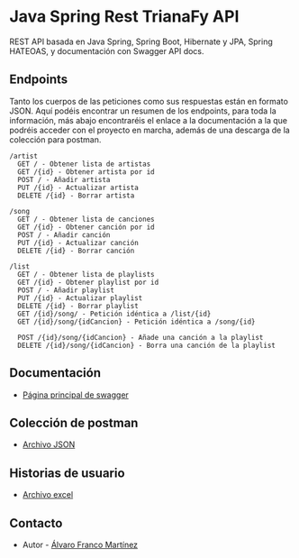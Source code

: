 # Java Spring Rest TrianaFy API

REST API basada en Java Spring, Spring Boot, Hibernate y JPA, Spring HATEOAS, y documentación con Swagger API docs.

## Endpoints

Tanto los cuerpos de las peticiones como sus respuestas están en formato JSON.
Aquí podéis encontrar un resumen de los endpoints, para toda la información, más abajo encontraréis el enlace a la documentación a la que podréis acceder con el proyecto en marcha, además de una descarga de la colección para postman.


```
/artist
  GET / - Obtener lista de artistas
  GET /{id} - Obtener artista por id
  POST / - Añadir artista
  PUT /{id} - Actualizar artista
  DELETE /{id} - Borrar artista

/song
  GET / - Obtener lista de canciones
  GET /{id} - Obtener canción por id
  POST / - Añadir canción
  PUT /{id} - Actualizar canción
  DELETE /{id} - Borrar canción

/list
  GET / - Obtener lista de playlists
  GET /{id} - Obtener playlist por id
  POST / - Añadir playlist
  PUT /{id} - Actualizar playlist
  DELETE /{id} - Borrar playlist
  GET /{id}/song/ - Petición idéntica a /list/{id}
  GET /{id}/song/{idCancion} - Petición idéntica a /song/{id}
  
  POST /{id}/song/{idCancion} - Añade una canción a la playlist
  DELETE /{id}/song/{idCancion} - Borra una canción de la playlist

```

## Documentación

- [Página principal de swagger](http://localhost:8080/docs.html)


## Colección de postman

- [Archivo JSON](https://github.com/alvarofmk/trianafy/blob/master/recursos%20trabajo/FrancoMartinezAlvaro-Trianafy.postman_collection)


## Historias de usuario

- [Archivo excel](https://github.com/alvarofmk/trianafy/blob/master/recursos%20trabajo/Historias%20de%20usuario.xlsx)


## Contacto

- Autor - [Álvaro Franco Martínez](https://github.com/alvarofmk)
